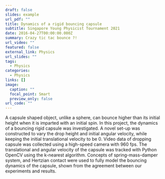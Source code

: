 ```yaml
---
draft: false
slides: example
url_pdf: ""
title: Dynamics of a rigid bouncing capsule
subtitle: Singapore Young Physicist Tournament 2021
date: 2016-04-27T00:00:00.000Z
summary: Crazy tic tac bounce ?!
url_video: ""
featured: false
external_link: Physics
url_slides: ""
tags:
  - Physics
categories:
  - Physics
links: []
image:
  caption: ""
  focal_point: Smart
  preview_only: false
url_code: ""
---
```

A capsule shaped object, unlike a sphere, can bounce higher than its initial height when it is imparted with an initial spin. In this project, the dynamics of a bouncing rigid capsule was investigated. A novel set-up was constructed to vary the drop height and initial angular velocity, while keeping the initial translational velocity to be 0. Video data of dropping capsule was collected using a high-speed camera with 960 fps. The translational and angular velocity of the capsule was tracked with Python OpenCV using the k-nearest algorithm. Concepts of spring-mass-damper system, and Hertzian contact were used to fully model the bouncing dynamics of the capsule, shown from the agreement between our experiments and results.